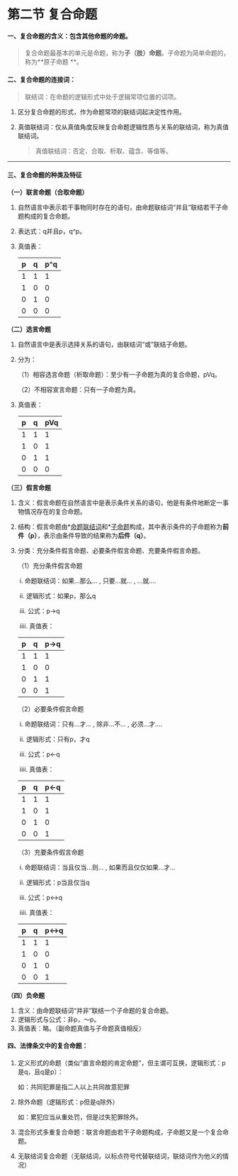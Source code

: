 # 第二节 复合命题

#### 一、复合命题的含义：包含其他命题的命题。

>  复合命题最基本的单元是命题，称为**子（肢）命题**。子命题为简单命题的，称为**原子命题 **。

#### 二、复合命题的连接词：

>  联结词：在命题的逻辑形式中处于逻辑常项位置的词项。
>

1. 区分复合命题的形式，作为命题常项的联结词起决定性作用。

2. 真值联结词：仅从真值角度反映复合命题逻辑性质与关系的联结词，称为真值联结词。

   > 真值联结词：否定、合取、析取、蕴含、等值等。
   >
   

---

#### 三、复合命题的种类及特征

**（一）联言命题（合取命题）**

1. 自然语言中表示若干事物同时存在的语句，由命题联结词“并且”联结若干子命题构成的复合命题。

2. 表达式：q并且p，q^p。

3. 真值表：

   | p    | q    | p^q  |
   | ---- | ---- | ---- |
   | 1    | 1    | 1    |
   | 1    | 0    | 0    |
   | 0    | 1    | 0    |
   | 0    | 0    | 0    |

**（二）选言命题**

1. 自然语言中是表示选择关系的语句，由联结词“或”联结子命题。

2. 分为：

   （1）相容选言命题（析取命题）：至少有一子命题为真的复合命题，pVq。

   （2）不相容宣言命题：只有一子命题为真。

3. 真值表：

   | p    | q    | pVq  |
   | ---- | ---- | ---- |
   | 1    | 1    | 1    |
   | 1    | 0    | 1    |
   | 0    | 1    | 1    |
   | 0    | 0    | 0    |

**（三）假言命题**

1. 含义：假言命题在自然语言中是表示条件关系的语句，他是有条件地断定一事物情况存在的复合命题。

2. 结构：假言命题由*[命题联结词]()和*[子命题]()构成，其中表示条件的子命题称为**前件（p）**，表示由条件导致的结果称为**后件（q）**。

3. 分类：充分条件假言命题、必要条件假言命题、充要条件假言命题。

   （1）充分条件假言命题

   ​	i. 命题联结词：如果...那么... , 只要...就... , ...就....

   ​	ii.  逻辑形式：如果p，那么q

   ​	iii. 公式：p->q

   ​	iiii. 真值表：

   | p    | q    | p->q |
   | ---- | ---- | ---- |
   | 1    | 1    | 1    |
   | 1    | 0    | 0    |
   | 0    | 1    | 1    |
   | 0    | 0    | 1    |

   （2）必要条件假言命题

   ​	i. 命题联结词：只有...才... , 除非...不... , 必须...才....

   ​	ii.  逻辑形式：只有p，才q

   ​	iii. 公式：p<-q

   ​	iiii. 真值表：

   | p    | q    | p<-q |
   | ---- | ---- | ---- |
   | 1    | 1    | 1    |
   | 1    | 0    | 1    |
   | 0    | 1    | 0    |
   | 0    | 0    | 1    |

   （3）充要条件假言命题

   ​	i. 命题联结词：当且仅当...则... , 如果而且仅仅如果...才... 

   ​	ii.  逻辑形式：p当且仅当q

   ​	iii. 公式：p<->q

   ​	iiii. 真值表：

   | p    | q    | p<->q |
   | ---- | ---- | ----- |
   | 1    | 1    | 1     |
   | 1    | 0    | 0     |
   | 0    | 1    | 0     |
   | 0    | 0    | 1     |

**（四）负命题**

1. 含义：由命题联结词“并非”联结一个子命题的复合命题。
2. 逻辑形式与公式：非p，～p。
3. 真值表：略。（副命题真值与子命题真值相反）

#### 四、法律条文中的复合命题：

1. 定义形式的命题（类似“直言命题的肯定命题”，但主谓可互换，逻辑形式：p是q，且q是p）：

   如：共同犯罪是指二人以上共同故意犯罪

2. 除外命题（逻辑形式：p但是q除外）

   如：累犯应当从重处罚，但是过失犯罪除外。

3. 混合形式多重复合命题：联言命题由若干子命题构成，子命题又是一个复合命题。

4. 无联结词复合命题（无联结词，以标点符号代替联结词，联结词作为他义的情况）